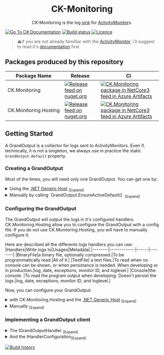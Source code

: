 <h1 align="center">
	CK-Monitoring
</h1>
<p align="center">
CK-Monitoring is the log <a href="https://en.wikipedia.org/wiki/Sink_(computing)">sink</a> for <a href="https://github.com/Invenietis/CK-ActivityMonitor">ActivityMonitor</a>s.
</p>



<a href="https://docs.microsoft.com/en-us/dotnet/csharp/"><img src="https://img.shields.io/badge/language-C%23-%23178600" title="Go To C# Documentation"></a>
[![Build status](https://ci.appveyor.com/api/projects/status/pxo8hsxuhqw3ebqa?svg=true)](https://ci.appveyor.com/project/Signature-OpenSource/ck-monitoring) [![Licence](https://img.shields.io/github/license/Invenietis/CK-Monitoring.svg)](https://github.com/Invenietis/CK-Monitoring/blob/develop/LICENSE)

> ⚠️If you are not already familliar with the [ActivityMonitor](https://github.com/Invenietis/CK-ActivityMonitor), i'll suggest to read it's [documentation](https://github.com/Invenietis/CK-ActivityMonitor) first.

## Packages produced by this repository

|Package Name| Release | CI |
|------------|--------|---------|
|CK.Monitoring|[![Release feed on nuget.org](https://buildstats.info/nuget/ck.monitoring)](https://www.nuget.org/packages/CK.Monitoring/)| [![CK.Monitoring package in NetCore3 feed in Azure Artifacts](https://img.shields.io/badge/dynamic/json?color=brightgreen&label=Azure%20Feed&prefix=v&query=%24.value%5B0%5D.version&url=https%3A%2F%2Ffeeds.dev.azure.com%2FSignature-OpenSource%2FFeeds%2F_apis%2Fpackaging%2FFeeds%2F608aa0cb-2004-455c-bde1-e89efb61da35%2Fpackages%2F31dbaee1-02b0-4c29-bd37-5a7c2ddf26a8%2Fversions%3FincludeUrls%3Dfalse%26isDeleted%3Dfalse)](https://dev.azure.com/Signature-OpenSource/Feeds/_packaging?_a=package&feed=NetCore3&view=versions&package=CK.Monitoring&protocolType=NuGet)|
|CK.Monitoring.Hosting|[![Release feed on nuget.org](https://buildstats.info/nuget/ck.monitoring.hosting)](https://www.nuget.org/packages/CK.Monitoring.Hosting/)| [![CK.Monitoring package in NetCore3 feed in Azure Artifacts](https://img.shields.io/badge/dynamic/json?color=brightgreen&label=Azure%20Feed&prefix=v&query=%24.value%5B0%5D.version&url=https%3A%2F%2Ffeeds.dev.azure.com%2FSignature-OpenSource%2FFeeds%2F_apis%2Fpackaging%2FFeeds%2F608aa0cb-2004-455c-bde1-e89efb61da35%2Fpackages%2F90cbc762-2cf1-4665-9e5d-7a38aedf5cd1%2Fversions%3FincludeUrls%3Dfalse%26isDeleted%3Dfalse)](https://dev.azure.com/Signature-OpenSource/Feeds/_packaging?_a=package&feed=NetCore3&view=versions&package=CK.Monitoring.Hosting&protocolType=NuGet)|
## Getting Started

A GrandOutput is a collector for logs sent to ActivityMonitors. Even if, technically, it is not a singleton,
we always use in practice the static `GrandOutput.Default` property.

### Creating a GrandOutput
Most of the times, you will need only one GrandOutput.
You can get one by:
<details>
<summary> Using the <a href="https://docs.microsoft.com/en-us/dotnet/core/extensions/generic-host">.NET Generic Host</a> <sub>[Expand]</sub>
</summary>

<p><ul>The Generic Host is a great base for any app, this is what you will probably use most of the time.
You will need the CK.Monitoring.Hosting NuGet package.
Now, you can add this line:

```diff
using Microsoft.Extensions.Hosting;

public class Program
{
    public static void Main(string[] args)
    {
        CreateHostBuilder(args).Build().Run();
    }

    public static IHostBuilder CreateHostBuilder(string[] args) =>
        Host.CreateDefaultBuilder(args)
+           .UseMonitoring()
            .ConfigureServices((hostContext, services) =>
            {
                services.AddHostedService<Worker>();
            });
}
```
Place this line so it run before any ActivityMonitor is instancied.
This will configures the GrandOutput.Default and provides a scoped IActivityMonitor to the DI.


</li>
</p>
</details>

<details>
<summary>Manually by calling <span>
`GrandOutput.EnsureActiveDefault()`
</span> <sub>[Expand]</sub> </summary>
<p><ul>
Simply call

```csharp
GrandOutput.EnsureActiveDefault();
```
before any ActivityMonitor is instancied.</ul></p></details>
### Configuring the GrandOutput
The GrandOutput will output the logs in it's configured handlers.
CK.Monitoring.Hosting allow you to configure the GrandOutput with a config file.
If you do not use CK.Monitoring.Hosting, you will have to manually configure it.

Here are described all the differents logs handlers you can use:
|Handlers|Write logs to|Usages|Metadata|
|--------|-------------|------|--------|
|BinaryFile|a binary file, optionally compressed.|To be programmatically read.|All of it.|
|TextFile| a text files.|To read when no console can be shown, or when persistance is needed. When developing or in production.|log, date, exceptions, monitor ID, and loglevel.|
|Console|the console. |To read the program output when developing. Doesn't persist the logs.|log, date, exceptions, monitor ID, and loglevel.|

Now, you can configure your GrandOutput:
<details>
<summary> with CK.Monitoring.Hosting and the <a href="https://docs.microsoft.com/en-us/dotnet/core/extensions/generic-host">.NET Generic Host</a> <sub>[Expand]</sub></summary>
<ul> 
 `UseMonitoring()` by default will use the config section name "Monitoring".
 By default, it will use the config present in the dependency injection, but you can pass a configuration section.
 To add a configuration to your Host, follow the [Official Documentation](https://docs.microsoft.com/en-us/dotnet/core/extensions/configuration).
If you use a json config provider, your logs config should be located in your json config like this:

```json
{
  "Monitoring": {
    "GrandOutput": {
      "MinimalFilter": "Debug",
      "Handlers": {
        "Console": true,
        "TextFile": {
          "Path": "Text"
        }
      }
    }
  }
}
```
This is a config we often use, this logs onto the Console and to "Logs/Text" timed folders.
You can read a fully explained config files in the <a href="https://github.com/signature-opensource/CK-Sample-Monitoring/blob/develop/MonitoringDemoApp/appsettings.json"> appsettings.json</a> in the <a href="https://github.com/signature-opensource/CK-Sample-Monitoring">CK-Sample-Monitoring</a>.

> :information_source: `UseMonitoring()` support dynamically changing configuration.

> :information_source: <a href="https://github.com/signature-opensource/CK-Sample-Monitoring">CK-Sample-Monitoring</a> is a sample repository that shows how an application can be configured with CK.Monitoring.Hosting.


</ul>
</details>

<details>
<summary>Manually</a> <sub>[Expand]</sub></summary>
<ul>
  As we saw earlier, if you instantiate the GrandOutput yourself, you should call `EnsureActiveDefault()`.
  When `EnsureActiveDefault()` is called without configuration, the default configuration of the `GrandOutput.Default` is equivalent to:
  ```csharp
  new GrandOutputConfiguration().AddHandler(
      new Handlers.TextFileConfiguration()
      {
        Path = "Text"
      })
  ```

  You can parameterize where the root path of the log folders.
  For this, set `LogFile.RootLogPath` that is initially null and can be set only once.
  You should do that before calling `GrandOutput.EnsureActiveDefault()`:

```csharp
  // Sets the absolute root of the log folder. 
  // It must be an absolute path and is typically a subfolder of the current application.
  LogFile.RootLogPath = "/RootLogPath";
  GrandOutput.EnsureActiveDefault();
```
From now on, any new ActivityMonitor logs will be routed into text files inside "/RootLogPath/Text" directory.

The GrandOutput can be reconfigured at any time (and can also be disposed - the `GrandOutput.Default` static properties is then reset to null).
Reconfigurations handles create/update/delete of currently running handlers based on a key (an identity) that
depends on the type of each handlers (for "file handlers" for instance, the Path is the key).

```csharp
  // Sets the absolute root of the log folder. 
  // It must be an absolute path and is typically a subfolder of the current application.
  LogFile.RootLogPath = System.IO.Path.Combine( AppContext.BaseDirectory, "Logs" );
  // Creates a configuration object.
  var conf = new GrandOutputConfiguration()
                  .SetTimerDuration( TimeSpan.FromSeconds(1) ) // 500ms is the default value.
                  .AddHandler( new Handlers.BinaryFileConfiguration()
                  {
                      Path = "OutputGzip",
                      UseGzipCompression = true
                  })
                  .AddHandler( new Handlers.BinaryFileConfiguration()
                  {
                      Path = "OutputRaw",
                      UseGzipCompression = false
                  }).AddHandler( new Handlers.TextFileConfiguration()
                  {
                      Path = "Text",
                      MaxCountPerFile = 500
                  });
  // Initializes the GrandOutput.Default singleton with the configuration object.
  GrandOutput.EnsureActiveDefault( conf );
```

</ul>
</details>


### Implementing a GrandOutput client
<details>
<summary>The IGrandOutputHandler <sub>[Expand]</sub></summary>
<ul>

The `IGrandOutputHandler` that all handlers implement is a very simple interface:
```csharp
    /// <summary>
    /// Handler interface.
    /// Object implementing this interface must expose a public constructor that accepts
    /// its associated <see cref="IHandlerConfiguration"/> object.
    /// </summary>
    public interface IGrandOutputHandler
    {
        /// <summary>
        /// Prepares the handler to receive events.
        /// This is called before any event will be received.
        /// </summary>
        /// <param name="m">The monitor to use.</param>
        /// <returns>True on success, false on error (this handler will not be added).</returns>
        bool Activate( IActivityMonitor m );

        /// <summary>
        /// Called on a regular basis.
        /// Enables this handler to do any required housekeeping.
        /// </summary>
        /// <param name="m">The monitor to use.</param>
        /// <param name="timerSpan">Indicative timer duration.</param>
        void OnTimer( IActivityMonitor m, TimeSpan timerSpan );

        /// <summary>
        /// Handles a log event.
        /// </summary>
        /// <param name="m">The monitor to use.</param>
        /// <param name="logEvent">The log event.</param>
        void Handle( IActivityMonitor m, GrandOutputEventInfo logEvent );

        /// <summary>
        /// Attempts to apply configuration if possible.
        /// The handler must check the type of the given configuration and any key configuration
        /// before accepting it and reconfigures it (in such case, true must be returned).
        /// If this handler considers that this new configuration does not apply to itself, it must return false.
        /// </summary>
        /// <param name="m">The monitor to use.</param>
        /// <param name="c">Configuration to apply.</param>
        /// <returns>True if the configuration applied.</returns>
        bool ApplyConfiguration( IActivityMonitor m, IHandlerConfiguration c );

        /// <summary>
        /// Closes this handler.
        /// This is called after the handler has been removed.
        /// </summary>
        /// <param name="m">The monitor to use.</param>
        void Deactivate( IActivityMonitor m );
    }
```
</ul>
</details>
<details>
<summary>And the IHandlerConfiguration<sub>[Expand]</sub>
</summary>
<ul>
Handler configurations must fulfill this even simpler contract:

```csharp
    /// <summary>
    /// Configuration interface.
    /// </summary>
    public interface IHandlerConfiguration
    {
        /// <summary>
        /// Must return a deep clone of this configuration object.
        /// </summary>
        /// <returns>A clone of this object.</returns>
        IHandlerConfiguration Clone();
    }
```

</ul>
</details>

[![Build history](https://buildstats.info/appveyor/chart/Signature-OpenSource/ck-monitoring?buildCount=100)](https://ci.appveyor.com/project/Signature-OpenSource/ck-monitoring)
